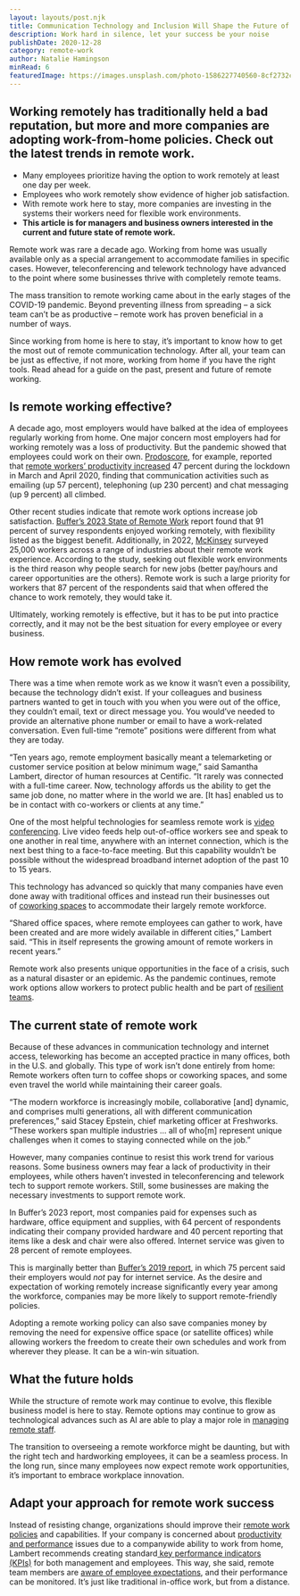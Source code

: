 ```yaml
---
layout: layouts/post.njk
title: Communication Technology and Inclusion Will Shape the Future of Remote Work
description: Work hard in silence, let your success be your noise
publishDate: 2020-12-28
category: remote-work
author: Natalie Hamingson
minRead: 6
featuredImage: https://images.unsplash.com/photo-1586227740560-8cf2732c1531?ixlib=rb-4.0.3&ixid=M3wxMjA3fDB8MHxzZWFyY2h8MTJ8fHJlbW90ZSUyMHdvcmt8ZW58MHx8MHx8fDA%3D&auto=format&fit=crop&w=600&q=60
---
```


<!-- @format -->

<!--StartFragment-->

## Working remotely has traditionally held a bad reputation, but more and more companies are adopting work-from-home policies. Check out the latest trends in remote work.

- Many employees prioritize having the option to work remotely at least one day per week.
- Employees who work remotely show evidence of higher job satisfaction.
- With remote work here to stay, more companies are investing in the systems their workers need for flexible work environments.
- **This article is for managers and business owners interested in the current and future state of remote work.**

Remote work was rare a decade ago. Working from home was usually available only as a special arrangement to accommodate families in specific cases. However, teleconferencing and telework technology have advanced to the point where some businesses thrive with completely remote teams.

The mass transition to remote working came about in the early stages of the COVID-19 pandemic. Beyond preventing illness from spreading – a sick team can’t be as productive – remote work has proven beneficial in a number of ways.

Since working from home is here to stay, it’s important to know how to get the most out of remote communication technology. After all, your team can be just as effective, if not more, working from home if you have the right tools. Read ahead for a guide on the past, present and future of remote working.

<!--EndFragment-->

<!--StartFragment-->

## Is remote working effective?

A decade ago, most employers would have balked at the idea of employees regularly working from home. One major concern most employers had for working remotely was a loss of productivity. But the pandemic showed that employees could work on their own. [Prodoscore](https://www.businesswire.com/news/home/20200519005295/en/), for example, reported that [remote workers’ productivity increased](https://www.businessnewsdaily.com/15259-working-from-home-more-productive.html) 47 percent during the lockdown in March and April 2020, finding that communication activities such as emailing (up 57 percent), telephoning (up 230 percent) and chat messaging (up 9 percent) all climbed.

Other recent studies indicate that remote work options increase job satisfaction. [Buffer’s 2023 State of Remote Work](https://buffer.com/state-of-remote-work/2023) report found that 91 percent of survey respondents enjoyed working remotely, with flexibility listed as the biggest benefit. Additionally, in 2022, [McKinsey](https://www.mckinsey.com/industries/real-estate/our-insights/americans-are-embracing-flexible-work-and-they-want-more-of-it) surveyed 25,000 workers across a range of industries about their remote work experience. According to the study, seeking out flexible work environments is the third reason why people search for new jobs (better pay/hours and career opportunities are the others). Remote work is such a large priority for workers that 87 percent of the respondents said that when offered the chance to work remotely, they would take it.

Ultimately, working remotely is effective, but it has to be put into practice correctly, and it may not be the best situation for every employee or every business.

<!--EndFragment-->

<!--StartFragment-->

## How remote work has evolved

There was a time when remote work as we know it wasn’t even a possibility, because the technology didn’t exist. If your colleagues and business partners wanted to get in touch with you when you were out of the office, they couldn’t email, text or direct message you. You would’ve needed to provide an alternative phone number or email to have a work-related conversation. Even full-time “remote” positions were different from what they are today.

“Ten years ago, remote employment basically meant a telemarketing or customer service position at below minimum wage,” said Samantha Lambert, director of human resources at Centific. “It rarely was connected with a full-time career. Now, technology affords us the ability to get the same job done, no matter where in the world we are. \[It has] enabled us to be in contact with co-workers or clients at any time.”

One of the most helpful technologies for seamless remote work is [video conferencing](https://www.businessnewsdaily.com/9555-choosing-a-video-conference-service.html). Live video feeds help out-of-office workers see and speak to one another in real time, anywhere with an internet connection, which is the next best thing to a face-to-face meeting. But this capability wouldn’t be possible without the widespread broadband internet adoption of the past 10 to 15 years.

This technology has advanced so quickly that many companies have even done away with traditional offices and instead run their businesses out of [coworking spaces](https://www.businessnewsdaily.com/7456-workspace-design-productivity.html) to accommodate their largely remote workforce.

“Shared office spaces, where remote employees can gather to work, have been created and are more widely available in different cities,” Lambert said. “This in itself represents the growing amount of remote workers in recent years.”

Remote work also presents unique opportunities in the face of a crisis, such as a natural disaster or an epidemic. As the pandemic continues, remote work options allow workers to protect public health and be part of [resilient teams](https://www.businessnewsdaily.com/10157-resilience-adaptability-business-success.html).

## The current state of remote work

Because of these advances in communication technology and internet access, teleworking has become an accepted practice in many offices, both in the U.S. and globally. This type of work isn’t done entirely from home: Remote workers often turn to coffee shops or coworking spaces, and some even travel the world while maintaining their career goals.

“The modern workforce is increasingly mobile, collaborative \[and] dynamic, and comprises multi generations, all with different communication preferences,” said Stacey Epstein, chief marketing officer at Freshworks. “These workers span multiple industries … all of who\[m] represent unique challenges when it comes to staying connected while on the job.”

However, many companies continue to resist this work trend for various reasons. Some business owners may fear a lack of productivity in their employees, while others haven’t invested in teleconferencing and telework tech to support remote workers. Still, some businesses are making the necessary investments to support remote work.

In Buffer’s 2023 report, most companies paid for expenses such as hardware, office equipment and supplies, with 64 percent of respondents indicating their company provided hardware and 40 percent reporting that items like a desk and chair were also offered. Internet service was given to 28 percent of remote employees.

This is marginally better than [Buffer’s 2019 report](https://buffer.com/state-of-remote-work/2019), in which 75 percent said their employers would *not* pay for internet service. As the desire and expectation of working remotely increase significantly every year among the workforce, companies may be more likely to support remote-friendly policies.

Adopting a remote working policy can also save companies money by removing the need for expensive office space (or satellite offices) while allowing workers the freedom to create their own schedules and work from wherever they please. It can be a win-win situation.

<!--EndFragment-->

<!--StartFragment-->

## What the future holds

While the structure of remote work may continue to evolve, this flexible business model is here to stay. Remote options may continue to grow as technological advances such as AI are able to play a major role in [managing remote staff](https://www.businessnewsdaily.com/15846-manage-remote-workers.html).

The transition to overseeing a remote workforce might be daunting, but with the right tech and hardworking employees, it can be a seamless process. In the long run, since many employees now expect remote work opportunities, it’s important to embrace workplace innovation.

## Adapt your approach for remote work success

Instead of resisting change, organizations should improve their [remote work policies](https://www.businessnewsdaily.com/7749-create-telecommuting-policy.html) and capabilities. If your company is concerned about [productivity and performance](https://www.businessnewsdaily.com/8331-most-productive-work-time.html) issues due to a companywide ability to work from home, Lambert recommends creating standard[ key performance indicators (KPIs)](https://www.businessnewsdaily.com/10976-setting-and-measuring-kpis.html) for both management and employees. This way, she said, remote team members are [aware of employee expectations](https://www.businessnewsdaily.com/9451-clear-employee-expectations.html), and their performance can be monitored. It’s just like traditional in-office work, but from a distance.

<!--EndFragment-->
